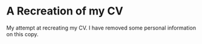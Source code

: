 # A Recreation of my CV

My attempt at recreating my CV.
I have removed some personal information on this copy.

